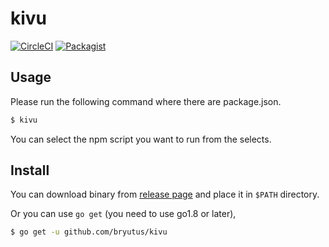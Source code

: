 # kivu

[![CircleCI](https://circleci.com/gh/bryutus/kivu/tree/master.svg?style=shield)](https://circleci.com/gh/bryutus/kivu/tree/master)
[![Packagist](https://img.shields.io/packagist/l/doctrine/orm.svg)](https://github.com/bryutus/kivu/blob/master/LICENSE)


## Usage
Please run the following command where there are package.json.

```bash
$ kivu
```

You can select the npm script you want to run from the selects.

## Install

You can download binary from [release page]( https://github.com/bryutus/kivu/releases ) and place it in `$PATH` directory.

Or you can use `go get` (you need to use go1.8 or later),

```bash
$ go get -u github.com/bryutus/kivu
```
